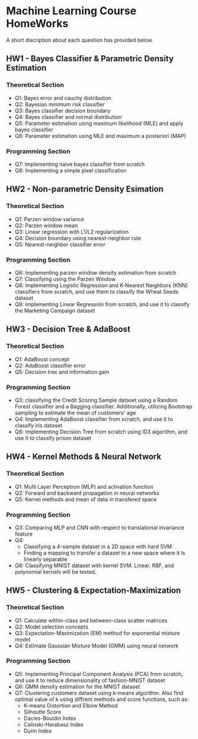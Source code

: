 # Machine Learning Course HomeWorks 
A short discription about each question has provided below.
## HW1 - Bayes Classifier & Parametric Density Estimation

### Theoretical Section
* Q1: Bayes error and cauchy distribution
* Q2: Bayesian minimum risk classifier
* Q3: Bayes classifier decision boundary
* Q4: Bayes classifier and normal distribution
* Q5: Parameter estimation using maximum likelihood (MLE) and apply bayes classifier
* Q6:  Parameter estimation using MLE and maximum a posteriori (MAP)

### Programming Section
 * Q7: Implementing naive bayes classifier from scratch
 * Q8: Implementing a simple pixel classification

## HW2 - Non-parametric Density Esimation

### Theoretical Section
* Q1: Parzen window variance
* Q2: Parzen window mean
* Q3: Linear regression with L1/L2 regularization
* Q4: Decision boundary using nearest-neighbor rule 
* Q5: Nearest-neighbor classifier error

### Programming Section
* Q6: Implementing parzen window density estimation from scratch
* Q7: Classifying using the Parzen Window
* Q8: Implementing Logistic Regression and K-Nearest Neighbors (KNN) classifiers from scratch, and use them to classify the Wheat Seeds dataset
* Q9: Implementing Linear Regression from scratch, and use it to classify the Marketing Campaign dataset

## HW3 - Decision Tree & AdaBoost

### Theoretical Section
* Q1: AdaBoost concept
* Q2: AdaBoost classifier error
* Q5: Decision tree and information gain

### Programming Section
* Q3: classifying the Credit Scoring Sample dataset using a Random Forest classifier and a Bagging classifier. Additionally, utilizing Bootstrap sampling to estimate the mean of customers' age
* Q4: Implementing AdaBoost classifier from scratch, and use it to classify iris dataset
* Q6: Implementing Decision Tree from scratch using ID3 algorithm, and use it to classify prison dataset

## HW4 - Kernel Methods & Neural Network

### Theoretical Section
* Q1: Multi Layer Perceptron (MLP) and activation function
* Q2: Forward and backward propagation in neural networks
* Q5: Kernel methods and mean of data in transfered space

### Programming Section
* Q3: Comparing MLP and CNN with respect to translational invariance feature
* Q4: 
    - Classifying a 4-sample dataset in a 2D space with hard SVM
    - Finding a mapping to transfer a dataset to a new space where it Is linearly separable
* Q6: Classifying MNIST dataset with kernel SVM. Linear, RBF, and polynomial kernels will be tested.

## HW5 - Clustering & Expectation-Maximization

### Theoretical Section
* Q1: Calculate within-class and between-class scatter matrices
* Q2: Model selection concepts
* Q3: Expectation-Maximization (EM) method for exponential mixture model 
* Q4: Estimate Gaussian Mixture Model (GMM) using neural network 

### Programming Section
* Q5: Implementing Principal Component Analysis (PCA) from scratch, and use it to reduce dimensionality of fashion-MNIST dataset
* Q6: GMM density estimation for the MNIST dataset
* Q7: Clustering customers dataset using k-means algorithm. Also find optimal value of k using diffrent methods and score functions, such as:
    - K-means Distortion and Elbow Method
    - Silhoutte Score
    - Dacies-Bouldin Index
    - Calinski-Harabasz Index
    - Dunn Index